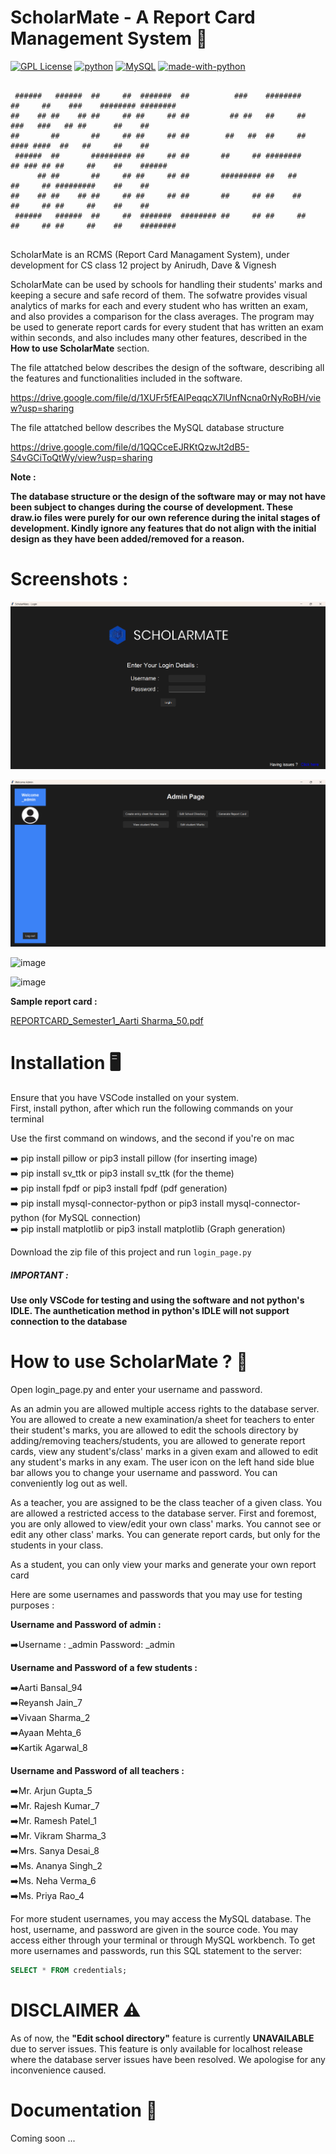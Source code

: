 # ScholarMate - A Report Card Management System 🏫
[![GPL License](https://badges.frapsoft.com/os/gpl/gpl.png?v=103)](https://opensource.org/licenses/GPL-3.0/)
[![python](https://img.shields.io/badge/Python-3.11.4-3776AB.svg?style=flat&logo=python&logoColor=yellow)](https://www.python.org)
[![MySQL](https://img.shields.io/badge/mysql-4479A1.svg?style=flat&logo=mysql&logoColor=black)](https://img.shields.io/badge/MySQL-4479A1.svg?style=for-the-badge&logo=MySQL&logoColor=white)
[![made-with-python](https://img.shields.io/badge/Made%20with-Python-1f425f.svg)](https://www.python.org/)

```

 ######   ######  ##     ##  #######  ##          ###    ########           ##     ##    ###    ######## ######## 
##    ## ##    ## ##     ## ##     ## ##         ## ##   ##     ##          ###   ###   ## ##      ##    ##       
##       ##       ##     ## ##     ## ##        ##   ##  ##     ##          #### ####  ##   ##     ##    ##       
 ######  ##       ######### ##     ## ##       ##     ## ########           ## ### ## ##     ##    ##    ######   
      ## ##       ##     ## ##     ## ##       ######### ##   ##            ##     ## #########    ##    ##       
##    ## ##    ## ##     ## ##     ## ##       ##     ## ##    ##           ##     ## ##     ##    ##    ##       
 ######   ######  ##     ##  #######  ######## ##     ## ##     ##          ##     ## ##     ##    ##    ######## 
                                                                                                                
```                                                                                                                
                                                                                                                
ScholarMate is an RCMS (Report Card Managament System), under development for CS class 12 project by Anirudh, Dave & Vignesh

ScholarMate can be used by schools for handling their students' marks and keeping a secure and safe record of them. The sofwatre provides visual analytics of marks for each and every student who has written an exam, and also provides a comparison for the class averages. The program may be used to generate report cards for every student that has written an exam within seconds, and also includes many other features, described in the **How to use ScholarMate** section.

The file attatched below describes the design of the software, describing all the features and functionalities included in the software.

https://drive.google.com/file/d/1XUFr5fEAIPeqqcX7lUnfNcna0rNyRoBH/view?usp=sharing

The file attatched bellow describes the MySQL database structure

https://drive.google.com/file/d/1QQCceEJRKtQzwJt2dB5-S4vGCiToQtWy/view?usp=sharing

**Note : <br/>**

**The database structure or the design of the software may or may not have been subject to changes during the course of development. These draw.io files were purely for our own reference during the inital stages of development. Kindly ignore any features that do not align with the initial design as they have been added/removed for a reason.**

# Screenshots : 

![alt text](image.png)

![alt text](image-1.png)

![image](https://github.com/user-attachments/assets/011f5dc0-c9dd-4524-a1c0-be1dc299254d)

![image](https://github.com/user-attachments/assets/4aa0783d-2d18-4b91-8886-53a07eb0263a)

**Sample report card :**

[REPORTCARD_Semester1_Aarti Sharma_50.pdf](https://github.com/user-attachments/files/17462897/REPORTCARD_Semester1_Aarti.Sharma_50.pdf)

# Installation 🖥️

Ensure that you have VSCode installed on your system.<br/>
First, install python, after which run the following commands on your terminal

Use the first command on windows, and the second if you're on mac

➡️ pip install pillow or pip3 install pillow (for inserting image)<br />
➡️ pip install sv_ttk or pip3 install sv_ttk (for the theme)<br />
➡️ pip install fpdf or pip3 install fpdf (pdf generation)<br />
➡️ pip install mysql-connector-python or pip3 install mysql-connector-python (for MySQL connection)<br />
➡️ pip install matplotlib or pip3 install matplotlib (Graph generation)

Download the zip file of this project and run ```login_page.py```

<h5>IMPORTANT : </h5>
<h4>Use only VSCode for testing and using the software and not python's IDLE. The aunthetication method in python's IDLE will not support connection to the database</h4>

# How to use ScholarMate ? 👤

Open login_page.py and enter your username and password. 

As an admin you are allowed multiple access rights to the database server. You are allowed to create a new examination/a sheet for teachers to enter their student's marks, you are allowed to edit the schools directory by adding/removing teachers/students, you are allowed to generate report cards, view any student's/class' marks in a given exam and allowed to edit any student's marks in any exam. The user icon on the left hand side blue bar allows you to change your username and password. You can conveniently log out as well. 

As a teacher, you are assigned to be the class teacher of a given class. You are allowed a restricted access to the database server. First and foremost, you are only allowed to view/edit your own class' marks. You cannot see or edit any other class' marks. You can generate report cards, but only for the students in your class.

As a student, you can only view your marks and generate your own report card

Here are some usernames and passwords that you may use for testing purposes : 

**Username and Password of admin :** 

➡️Username : _admin Password: _admin

**Username and Password of a few students :**

➡️Aarti Bansal_94<br />
➡️Reyansh Jain_7<br />
➡️Vivaan Sharma_2<br />
➡️Ayaan Mehta_6<br />
➡️Kartik Agarwal_8<br />

**Username and Password of all teachers :** 

➡️Mr. Arjun Gupta_5<br />
➡️Mr. Rajesh Kumar_7<br />
➡️Mr. Ramesh Patel_1<br />
➡️Mr. Vikram Sharma_3<br />
➡️Mrs. Sanya Desai_8<br />
➡️Ms. Ananya Singh_2<br />
➡️Ms. Neha Verma_6<br />
➡️Ms. Priya Rao_4<br />

For more student usernames, you may access the MySQL database. The host, username, and password are given in the source code. You may access either through your terminal or through MySQL workbench. To get more usernames and passwords, run this SQL statement to the server: 

```SQL
SELECT * FROM credentials;
```

# DISCLAIMER ⚠️

As of now, the **"Edit school directory"** feature is currently **UNAVAILABLE** due to server issues. This feature is only available for localhost release where the database server issues have been resolved. We apologise for any inconvenience caused.

# Documentation 📃

Coming soon ...
